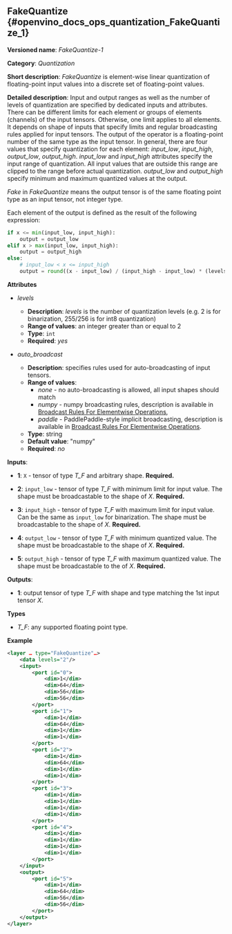 ## FakeQuantize <a name="FakeQuantize"></a> {#openvino_docs_ops_quantization_FakeQuantize_1}

**Versioned name**: *FakeQuantize-1*

**Category**: *Quantization*

**Short description**: *FakeQuantize* is element-wise linear quantization of floating-point input values into a discrete set of floating-point values.

**Detailed description**: Input and output ranges as well as the number of levels of quantization are specified by dedicated inputs and attributes. There can be different limits for each element or groups of elements (channels) of the input tensors. Otherwise, one limit applies to all elements. It depends on shape of inputs that specify limits and regular broadcasting rules applied for input tensors. The output of the operator is a floating-point number of the same type as the input tensor. In general, there are four values that specify quantization for each element: *input_low*, *input_high*, *output_low*, *output_high*. *input_low* and *input_high* attributes specify the input range of quantization. All input values that are outside this range are clipped to the range before actual quantization. *output_low* and *output_high* specify minimum and maximum quantized values at the output.

*Fake* in *FakeQuantize* means the output tensor is of the same floating point type as an input tensor, not integer type.

Each element of the output is defined as the result of the following expression:

```python
if x <= min(input_low, input_high):
    output = output_low
elif x > max(input_low, input_high):
    output = output_high
else:
    # input_low < x <= input_high
    output = round((x - input_low) / (input_high - input_low) * (levels-1)) / (levels-1) * (output_high - output_low) + output_low
```

**Attributes**

* *levels*

  * **Description**: *levels* is the number of quantization levels (e.g. 2 is for binarization, 255/256 is for int8 quantization)
  * **Range of values**: an integer greater than or equal to 2
  * **Type**: `int`
  * **Required**: *yes*

* *auto_broadcast*

  * **Description**: specifies rules used for auto-broadcasting of input tensors.
  * **Range of values**:
    * *none* - no auto-broadcasting is allowed, all input shapes should match
    * *numpy* - numpy broadcasting rules, description is available in [Broadcast Rules For Elementwise Operations](../broadcast_rules.md),
    * *paddle* - PaddlePaddle-style implicit broadcasting, description is available in [Broadcast Rules For Elementwise Operations](../broadcast_rules.md).
  * **Type**: string
  * **Default value**: "numpy"
  * **Required**: *no*

**Inputs**:

*   **1**: `X` - tensor of type *T_F* and arbitrary shape. **Required.**

*   **2**: `input_low` - tensor of type *T_F* with minimum limit for input value. The shape must be broadcastable to the shape of *X*. **Required.**

*   **3**: `input_high` - tensor of type *T_F* with maximum limit for input value. Can be the same as `input_low` for binarization. The shape must be broadcastable to the shape of *X*. **Required.**

*   **4**: `output_low` - tensor of type *T_F* with minimum quantized value. The shape must be broadcastable to the shape of *X*. **Required.**

*   **5**: `output_high` - tensor of type *T_F* with maximum quantized value. The shape must be broadcastable to the of *X*. **Required.**

**Outputs**:

*   **1**: output tensor of type *T_F* with shape and type matching the 1st input tensor *X*.

**Types**

*   *T_F*: any supported floating point type.

**Example**

```xml
<layer … type="FakeQuantize"…>
    <data levels="2"/>
    <input>
        <port id="0">
            <dim>1</dim>
            <dim>64</dim>
            <dim>56</dim>
            <dim>56</dim>
        </port>
        <port id="1">
            <dim>1</dim>
            <dim>64</dim>
            <dim>1</dim>
            <dim>1</dim>
        </port>
        <port id="2">
            <dim>1</dim>
            <dim>64</dim>
            <dim>1</dim>
            <dim>1</dim>
        </port>
        <port id="3">
            <dim>1</dim>
            <dim>1</dim>
            <dim>1</dim>
            <dim>1</dim>
        </port>
        <port id="4">
            <dim>1</dim>
            <dim>1</dim>
            <dim>1</dim>
            <dim>1</dim>
        </port>
    </input>
    <output>
        <port id="5">
            <dim>1</dim>
            <dim>64</dim>
            <dim>56</dim>
            <dim>56</dim>
        </port>
    </output>
</layer>
```

